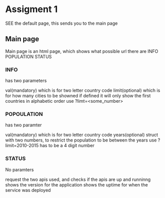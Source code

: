 # Assigment 1

SEE the default page, this sends you to the main page

## Main page
Main page is an html page, which shows what possible url there are
INFO
POPULATION
STATUS

### INFO
has two parameters

val(mandatory) which is for two letter country code
limit(optional) which is for how many cities to be showned
    if defined it will only show the first countries in alphabetic order
    use ?limt=<some_number>

### POPOULATION
has two paramter

val(mandatory) which is for two letter country code
years(optional) struct with two numbers, to restrict the population to be between the years 
    use ?limit=2010-2015
    has to be a 4 digit number

### STATUS
No paramters

request the two apis used, and checks if the apis are up and runninng
shows the version for the application
shows the uptime for when the service was deployed

